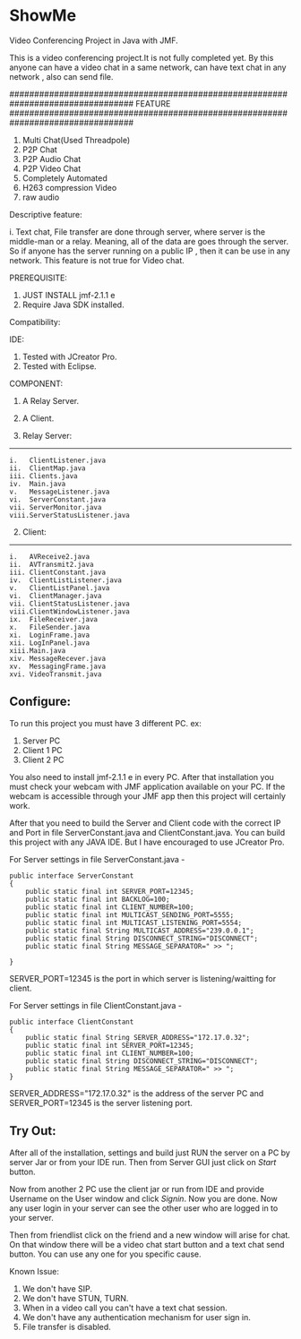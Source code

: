 
ShowMe
======

Video Conferencing Project in Java with JMF.


This is a video conferencing project.It is not fully completed yet. 
By this anyone can have a video chat in a same network, can have text chat in any network , also can send file.

#################################################################################
FEATURE
#################################################################################

1. Multi Chat(Used Threadpole)
2. P2P Chat
3. P2P Audio Chat
4. P2P Video Chat
5. Completely Automated
6. H263 compression Video
7. raw audio

Descriptive feature:

i. Text chat, File transfer are done through server, where server is the middle-man or a relay. Meaning, all of the data are goes through the server. So if anyone has the server running on a public IP , then it can be use in any network. This feature is not true for Video chat.


PREREQUISITE:

1. JUST INSTALL jmf-2.1.1 e
2. Require Java SDK installed.


Compatibility:

IDE:
1. Tested with JCreator Pro.
2. Tested with Eclipse.


COMPONENT:

1. A Relay Server.
2. A Client. 


1. Relay Server:
----------------
```
i.   ClientListener.java
ii.  ClientMap.java
iii. Clients.java
iv.  Main.java
v.   MessageListener.java
vi.  ServerConstant.java
vii. ServerMonitor.java
viii.ServerStatusListener.java
```

2. Client:
----------
```
i.   AVReceive2.java
ii.  AVTransmit2.java
iii. ClientConstant.java
iv.  ClientListListener.java
v.   ClientListPanel.java
vi.  ClientManager.java
vii. ClientStatusListener.java
viii.ClientWindowListener.java
ix.  FileReceiver.java
x.   FileSender.java
xi.  LoginFrame.java
xii. LogInPanel.java
xiii.Main.java
xiv. MessageRecever.java
xv.  MessagingFrame.java
xvi. VideoTransmit.java
```

Configure:
----------

To run this project you must have 3 different PC. 
ex: 
1. Server PC
2. Client 1 PC
3. Client 2 PC

You also need to install jmf-2.1.1 e in every PC. After that installation you must check your webcam with JMF application available on your PC. If the webcam is accessible through your JMF app then this project will certainly work.

After that you need to build the Server and Client code with the correct IP and Port in file ServerConstant.java and ClientConstant.java. You can build this project with any JAVA IDE. But I have encouraged to use JCreator Pro.

For Server settings in file ServerConstant.java -

```
public interface ServerConstant
{
    public static final int SERVER_PORT=12345;
    public static final int BACKLOG=100;
    public static final int CLIENT_NUMBER=100;
    public static final int MULTICAST_SENDING_PORT=5555;
    public static final int MULTICAST_LISTENING_PORT=5554;
    public static final String MULTICAST_ADDRESS="239.0.0.1";
    public static final String DISCONNECT_STRING="DISCONNECT";
    public static final String MESSAGE_SEPARATOR=" >> ";
    
}
```

SERVER_PORT=12345 is the port in which server is listening/waitting for client.


For Server settings in file ClientConstant.java -
```
public interface ClientConstant
{
    public static final String SERVER_ADDRESS="172.17.0.32";
    public static final int SERVER_PORT=12345;
    public static final int CLIENT_NUMBER=100;
    public static final String DISCONNECT_STRING="DISCONNECT";
    public static final String MESSAGE_SEPARATOR=" >> ";
}
```

SERVER_ADDRESS="172.17.0.32" is the address of the server PC and SERVER_PORT=12345 is the server listening port.

Try Out:
--------

After all of the installation, settings and build just RUN the server on a PC by server Jar or from your IDE run. Then from Server GUI just click on *Start* button.

Now from another 2 PC use the client jar or run from IDE and provide Username on the User window and click *Signin*.
Now you are done. Now any user login in your server can see the other user who are logged in to your server.

Then from friendlist click on the friend and a new window will arise for chat. On that window there will be a video chat start button and a text chat send button. You can use any one for you specific cause.



Known Issue:

1. We don't have SIP.
2. We don't have STUN, TURN.
3. When in a video call you can't have a text chat session.
4. We don't have any authentication mechanism for user sign in.
5. File transfer is disabled.




